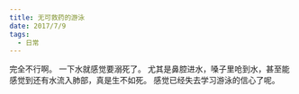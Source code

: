 ```yaml
---
title: 无可救药的游泳
date: 2017/7/9
tags:
  - 日常
---
```


完全不行啊。
一下水就感觉要溺死了。
尤其是鼻腔进水，嗓子里呛到水，甚至能感觉到还有水流入肺部，真是生不如死。
感觉已经失去学习游泳的信心了呢。

